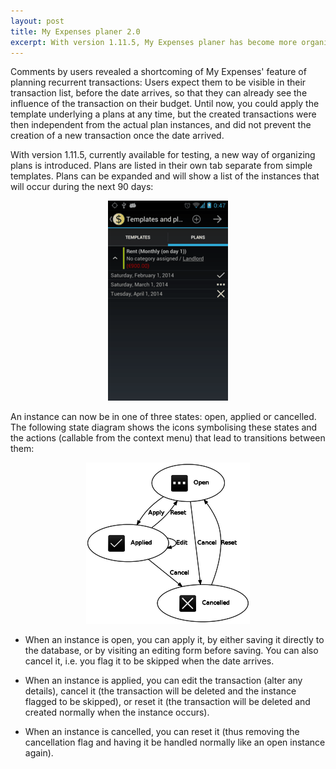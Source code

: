 ```yaml
---
layout: post
title: My Expenses planer 2.0
excerpt: With version 1.11.5, My Expenses planer has become more organised and powerful
---
```

Comments by users revealed a shortcoming of My Expenses' feature of planning recurrent transactions:
Users expect them to be visible in their transaction list, before the date arrives, so that they can
already see the influence of the transaction on their budget. Until now, you could
apply the template underlying a plans at any time, but the created transactions were then independent
from the actual plan instances, and did not prevent the creation of a new transaction once the date arrived.

With version 1.11.5, currently available for testing, a new way of organizing plans is introduced.
Plans are listed in their own tab separate from simple templates. Plans can be expanded and will show a list of the instances that will
occur during the next 90 days:

<div class="screenshot" style="text-align:center">
<img src="/visuals/screenshots/blog/2014-01-11/new-planner.png" alt="New Planner UI" title="New Planner UI">
</div>

An instance can now be in one of three states: open, applied or cancelled. The following state diagram shows the icons
symbolising these states and the actions (callable from the context menu) that lead to transitions between them:

<div class="screenshot" style="text-align:center">
<img src="/visuals/screenshots/blog/2014-01-11/state_diagram.png" alt="State Diagram" title="State Diagram">
</div>

* When an instance is open, you can apply it, by either saving it directly to the database, or by visiting an editing form before saving. 
You can also cancel it, i.e. you flag it to be skipped when the date arrives.

* When an instance is applied, you can edit the transaction (alter any details), cancel it (the transaction
will be deleted and the instance flagged to be skipped), or reset it (the transaction will be deleted
and created normally when the instance occurs).

* When an instance is cancelled, you can reset it (thus removing the cancellation flag and having it
be handled normally like an open instance again).


